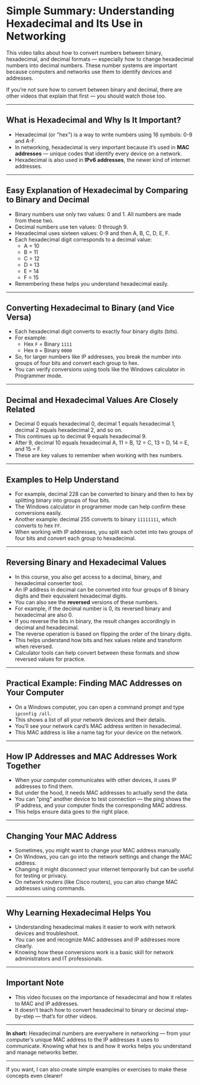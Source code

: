 # Simple Summary: Understanding Hexadecimal and Its Use in Networking

This video talks about how to convert numbers between binary, hexadecimal, and decimal formats — especially how to change hexadecimal numbers into decimal numbers. These number systems are important because computers and networks use them to identify devices and addresses.

If you’re not sure how to convert between binary and decimal, there are other videos that explain that first — you should watch those too.

---

## What is Hexadecimal and Why Is It Important?

- Hexadecimal (or "hex") is a way to write numbers using 16 symbols: 0-9 and A-F.
- In networking, hexadecimal is very important because it’s used in **MAC addresses** — unique codes that identify every device on a network.
- Hexadecimal is also used in **IPv6 addresses**, the newer kind of internet addresses.

---

## Easy Explanation of Hexadecimal by Comparing to Binary and Decimal

- Binary numbers use only two values: 0 and 1. All numbers are made from these two.
- Decimal numbers use ten values: 0 through 9.
- Hexadecimal uses sixteen values: 0-9 and then A, B, C, D, E, F.
- Each hexadecimal digit corresponds to a decimal value:
  - A = 10
  - B = 11
  - C = 12
  - D = 13
  - E = 14
  - F = 15
- Remembering these helps you understand hexadecimal easily.

---

## Converting Hexadecimal to Binary (and Vice Versa)

- Each hexadecimal digit converts to exactly four binary digits (bits).
- For example:
  - Hex `F` = Binary `1111`
  - Hex `0` = Binary `0000`
- So, for larger numbers like IP addresses, you break the number into groups of four bits and convert each group to hex.
- You can verify conversions using tools like the Windows calculator in Programmer mode.

---

## Decimal and Hexadecimal Values Are Closely Related

- Decimal 0 equals hexadecimal 0, decimal 1 equals hexadecimal 1, decimal 2 equals hexadecimal 2, and so on.
- This continues up to decimal 9 equals hexadecimal 9.
- After 9, decimal 10 equals hexadecimal A, 11 = B, 12 = C, 13 = D, 14 = E, and 15 = F.
- These are key values to remember when working with hex numbers.

---

## Examples to Help Understand

- For example, decimal 228 can be converted to binary and then to hex by splitting binary into groups of four bits.
- The Windows calculator in programmer mode can help confirm these conversions easily.
- Another example: decimal 255 converts to binary `11111111`, which converts to hex `FF`.
- When working with IP addresses, you split each octet into two groups of four bits and convert each group to hexadecimal.

---

## Reversing Binary and Hexadecimal Values

- In this course, you also get access to a decimal, binary, and hexadecimal converter tool.
- An IP address in decimal can be converted into four groups of 8 binary digits and their equivalent hexadecimal digits.
- You can also see the **reversed** versions of these numbers.
- For example, if the decimal number is 0, its reversed binary and hexadecimal are also 0.
- If you reverse the bits in binary, the result changes accordingly in decimal and hexadecimal.
- The reverse operation is based on flipping the order of the binary digits.
- This helps understand how bits and hex values relate and transform when reversed.
- Calculator tools can help convert between these formats and show reversed values for practice.

---

## Practical Example: Finding MAC Addresses on Your Computer

- On a Windows computer, you can open a command prompt and type `ipconfig /all`.
- This shows a list of all your network devices and their details.
- You’ll see your network card’s MAC address written in hexadecimal.
- This MAC address is like a name tag for your device on the network.

---

## How IP Addresses and MAC Addresses Work Together

- When your computer communicates with other devices, it uses IP addresses to find them.
- But under the hood, it needs MAC addresses to actually send the data.
- You can "ping" another device to test connection — the ping shows the IP address, and your computer finds the corresponding MAC address.
- This helps ensure data goes to the right place.

---

## Changing Your MAC Address

- Sometimes, you might want to change your MAC address manually.
- On Windows, you can go into the network settings and change the MAC address.
- Changing it might disconnect your internet temporarily but can be useful for testing or privacy.
- On network routers (like Cisco routers), you can also change MAC addresses using commands.

---

## Why Learning Hexadecimal Helps You

- Understanding hexadecimal makes it easier to work with network devices and troubleshoot.
- You can see and recognize MAC addresses and IP addresses more clearly.
- Knowing how these conversions work is a basic skill for network administrators and IT professionals.

---

## Important Note

- This video focuses on the importance of hexadecimal and how it relates to MAC and IP addresses.
- It doesn’t teach how to convert hexadecimal to binary or decimal step-by-step — that’s for other videos.

---

**In short:** Hexadecimal numbers are everywhere in networking — from your computer’s unique MAC address to the IP addresses it uses to communicate. Knowing what hex is and how it works helps you understand and manage networks better.

---

If you want, I can also create simple examples or exercises to make these concepts even clearer!
